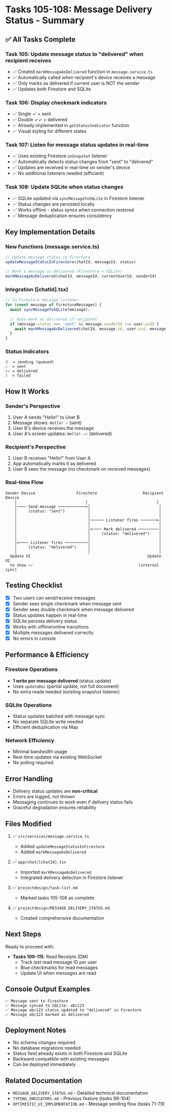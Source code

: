 # Tasks 105-108: Message Delivery Status - Summary

## ✅ All Tasks Complete

### Task 105: Update message status to "delivered" when recipient receives
- ✅ Created `markMessageAsDelivered` function in `message.service.ts`
- ✅ Automatically called when recipient's device receives a message
- ✅ Only marks as delivered if current user is NOT the sender
- ✅ Updates both Firestore and SQLite

### Task 106: Display checkmark indicators
- ✅ Single ✓ = sent
- ✅ Double ✓✓ = delivered
- ✅ Already implemented in `getStatusIndicator` function
- ✅ Visual styling for different states

### Task 107: Listen for message status updates in real-time
- ✅ Uses existing Firestore `onSnapshot` listener
- ✅ Automatically detects status changes from "sent" to "delivered"
- ✅ Updates are received in real-time on sender's device
- ✅ No additional listeners needed (efficient)

### Task 108: Update SQLite when status changes
- ✅ SQLite updated via `syncMessageToSQLite` in Firestore listener
- ✅ Status changes are persisted locally
- ✅ Works offline - status syncs when connection restored
- ✅ Message deduplication ensures consistency

## Key Implementation Details

### New Functions (message.service.ts)
```typescript
// Update message status in Firestore
updateMessageStatusInFirestore(chatId, messageId, status)

// Mark a message as delivered (Firestore + SQLite)
markMessageAsDelivered(chatId, messageId, currentUserId, senderId)
```

### Integration ([chatId].tsx)
```typescript
// In Firestore message listener
for (const message of firestoreMessages) {
  await syncMessageToSQLite(message);
  
  // Auto-mark as delivered if recipient
  if (message.status === 'sent' && message.senderId !== user.uid) {
    await markMessageAsDelivered(chatId, message.id, user.uid, message.senderId);
  }
}
```

### Status Indicators
```
⏱  = sending (queued)
✓  = sent
✓✓ = delivered
!  = failed
```

## How It Works

### Sender's Perspective
1. User A sends "Hello!" to User B
2. Message shows: `Hello! ✓` (sent)
3. User B's device receives the message
4. User A's screen updates: `Hello! ✓✓` (delivered)

### Recipient's Perspective
1. User B receives "Hello!" from User A
2. App automatically marks it as delivered
3. User B sees the message (no checkmark on received messages)

### Real-time Flow
```
Sender Device                  Firestore                    Recipient Device
    │                              │                              │
    │──── Send message ────────────>│                              │
    │     (status: "sent")          │                              │
    │                               │                              │
    │                               │────── Listener fires ───────>│
    │                               │                              │
    │                               │<──── Mark delivered ─────────│
    │                               │     (status: "delivered")    │
    │                               │                              │
    │<──── Listener fires ──────────│                              │
    │     (status: "delivered")     │                              │
    │                               │                              │
  Update UI                                                   Update UI
  to show ✓✓                                              (internal sync)
```

## Testing Checklist

- [x] Two users can send/receive messages
- [x] Sender sees single checkmark when message sent
- [x] Sender sees double checkmark when message delivered
- [x] Status updates happen in real-time
- [x] SQLite persists delivery status
- [x] Works with offline/online transitions
- [x] Multiple messages delivered correctly
- [x] No errors in console

## Performance & Efficiency

### Firestore Operations
- **1 write per message delivered** (status update)
- Uses `updateDoc` (partial update, not full document)
- No extra reads needed (existing snapshot listener)

### SQLite Operations
- Status updates batched with message sync
- No separate SQLite write needed
- Efficient deduplication via Map

### Network Efficiency
- Minimal bandwidth usage
- Real-time updates via existing WebSocket
- No polling required

## Error Handling

- Delivery status updates are **non-critical**
- Errors are logged, not thrown
- Messaging continues to work even if delivery status fails
- Graceful degradation ensures reliability

## Files Modified

1. ✅ `src/services/message.service.ts`
   - Added `updateMessageStatusInFirestore`
   - Added `markMessageAsDelivered`

2. ✅ `app/chat/[chatId].tsx`
   - Imported `markMessageAsDelivered`
   - Integrated delivery detection in Firestore listener

3. ✅ `projectdesign/task-list.md`
   - Marked tasks 105-108 as complete

4. ✅ `projectdesign/MESSAGE_DELIVERY_STATUS.md`
   - Created comprehensive documentation

## Next Steps

Ready to proceed with:
- **Tasks 109-115**: Read Receipts (DM)
  - Track last read message ID per user
  - Blue checkmarks for read messages
  - Update UI when messages are read

## Console Output Examples

```
✅ Message sent to Firestore
✅ Message synced to SQLite: abc123
✅ Message abc123 status updated to "delivered" in Firestore
✅ Message abc123 marked as delivered
```

## Deployment Notes

- No schema changes required
- No database migrations needed
- Status field already exists in both Firestore and SQLite
- Backward compatible with existing messages
- Can be deployed immediately

## Related Documentation

- `MESSAGE_DELIVERY_STATUS.md` - Detailed technical documentation
- `TYPING_INDICATORS.md` - Previous feature (tasks 99-104)
- `OPTIMISTIC_UI_IMPLEMENTATION.md` - Message sending flow (tasks 71-79)

